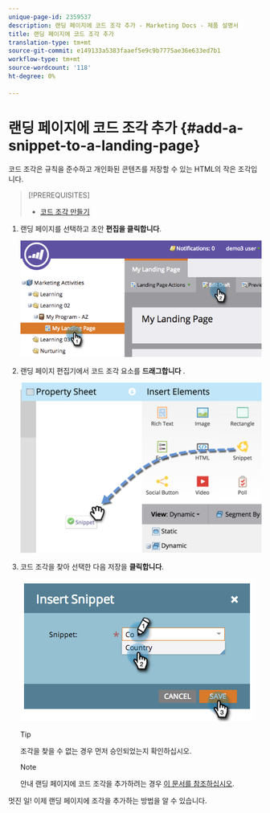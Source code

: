 ```yaml
---
unique-page-id: 2359537
description: 랜딩 페이지에 코드 조각 추가 - Marketing Docs - 제품 설명서
title: 랜딩 페이지에 코드 조각 추가
translation-type: tm+mt
source-git-commit: e149133a5383faaef5e9c9b7775ae36e633ed7b1
workflow-type: tm+mt
source-wordcount: '118'
ht-degree: 0%

---
```



# 랜딩 페이지에 코드 조각 추가 {#add-a-snippet-to-a-landing-page}

코드 조각은 규칙을 준수하고 개인화된 콘텐츠를 저장할 수 있는 HTML의 작은 조각입니다.

>[!PREREQUISITES]
>
>* [코드 조각 만들기](../../../../product-docs/personalization/segmentation-and-snippets/snippets/create-a-snippet.md)

>



1. 랜딩 페이지를 선택하고 초안 **편집을 클릭합니다**.

   ![](assets/image2014-9-16-15-3a4-3a28.png)

1. 랜딩 페이지 편집기에서 코드 조각 요소를 **드래그합니다** .

   ![](assets/image2015-5-21-12-3a46-3a34.png)

1. 코드 조각을 찾아 선택한 다음 저장을 **클릭합니다**.

   ![](assets/image2014-9-16-15-3a4-3a14.png)

   >[!TIP]
   >
   >조각을 찾을 수 없는 경우 먼저 승인되었는지 확인하십시오.

   >[!NOTE]
   >
   >안내 랜딩 페이지에 코드 조각을 추가하려는 경우 [이 문서를 참조하십시오](https://docs.marketo.com/display/public/DOCS/Create+a+Guided+Landing+Page+Template).

멋진 일! 이제 랜딩 페이지에 조각을 추가하는 방법을 알 수 있습니다.

